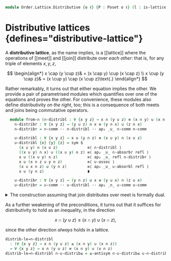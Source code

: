 <!--
```agda
open import Cat.Prelude

open import Data.Sum.Base

open import Order.Diagram.Join
open import Order.Diagram.Meet
open import Order.Lattice
open import Order.Base

import Order.Lattice.Reasoning as Lat
import Order.Reasoning as Pos
```
-->

```agda
module Order.Lattice.Distributive {o ℓ} {P : Poset o ℓ} (l : is-lattice P) where
```

<!--
```agda
open Pos P
open Lat l
```
-->

# Distributive lattices {defines="distributive-lattice"}

A **distributive lattice**, as the name implies, is a [[lattice]] where
the operations of [[meet]] and [[join]] distribute over _each other_:
that is, for any triple of elements $x, y, z$,

$$
\begin{align*}
x \cap (y \cup z)& = (x \cap y) \cup (x \cap z) \\
x \cup (y \cap z)& = (x \cup y) \cap (x \cup z)\text{.}
\end{align*}
$$

Rather remarkably, it turns out that either equation implies the other.
We provide a pair of parametrised modules which quantifies over one of
the equations and proves the other. For convenience, these modules also
define distributivity _on the right_, too; this is a consequence of both
meets and joins being commutative operators.

<!--
```agda
module Distributive where
```
-->

```agda
  module from-∩ (∩-distribl : ∀ {x y z} → x ∩ (y ∪ z) ≡ (x ∩ y) ∪ (x ∩ z)) where abstract
    ∩-distribr : ∀ {x y z} → (y ∪ z) ∩ x ≡ (y ∩ x) ∪ (z ∩ x)
    ∩-distribr = ∩-comm ·· ∩-distribl ·· ap₂ _∪_ ∩-comm ∩-comm

    ∪-distribl : ∀ {x y z} → x ∪ (y ∩ z) ≡ (x ∪ y) ∩ (x ∪ z)
    ∪-distribl {x} {y} {z} = sym $
      (x ∪ y) ∩ (x ∪ z)             ≡⟨ ∩-distribl ⟩
      ((x ∪ y) ∩ x) ∪ ((x ∪ y) ∩ z) ≡⟨ ap₂ _∪_ ∩-absorbr refl ⟩
      x ∪ ((x ∪ y) ∩ z)             ≡⟨ ap₂ _∪_ refl ∩-distribr ⟩
      x ∪ (x ∩ z ∪ y ∩ z)           ≡⟨ ∪-assoc ⟩
      (x ∪ x ∩ z) ∪ (y ∩ z)         ≡⟨ ap₂ _∪_ ∪-absorbl refl ⟩
      x ∪ (y ∩ z)                   ∎

    ∪-distribr : ∀ {x y z} → (y ∩ z) ∪ x ≡ (y ∪ x) ∩ (z ∪ x)
    ∪-distribr = ∪-comm ·· ∪-distribl ·· ap₂ _∩_ ∪-comm ∪-comm
```

<details>
<summary>The construction assuming that join distributes over meet is
formally dual.</summary>

```agda
  module from-∪ (∪-distribl : ∀ {x y z} → x ∪ (y ∩ z) ≡ (x ∪ y) ∩ (x ∪ z)) where abstract
    ∪-distribr : ∀ {x y z} → (y ∩ z) ∪ x ≡ (y ∪ x) ∩ (z ∪ x)
    ∪-distribr = ∪-comm ·· ∪-distribl ·· ap₂ _∩_ ∪-comm ∪-comm

    ∩-distribl : ∀ {x y z} → x ∩ (y ∪ z) ≡ (x ∩ y) ∪ (x ∩ z)
    ∩-distribl {x} {y} {z} = sym $
      (x ∩ y) ∪ (x ∩ z)             ≡⟨ ∪-distribl ⟩
      ((x ∩ y) ∪ x) ∩ ((x ∩ y) ∪ z) ≡⟨ ap₂ _∩_ ∪-absorbr refl ⟩
      x ∩ ((x ∩ y) ∪ z)             ≡⟨ ap₂ _∩_ refl ∪-distribr ⟩
      x ∩ (x ∪ z) ∩ (y ∪ z)         ≡⟨ ∩-assoc ⟩
      (x ∩ (x ∪ z)) ∩ (y ∪ z)       ≡⟨ ap₂ _∩_ ∩-absorbl refl ⟩
      x ∩ (y ∪ z)                   ∎

    ∩-distribr : ∀ {x y z} → (y ∪ z) ∩ x ≡ (y ∩ x) ∪ (z ∩ x)
    ∩-distribr = ∩-comm ·· ∩-distribl ·· ap₂ _∪_ ∩-comm ∩-comm
```

</details>

As a further weakening of the preconditions, it turns out that it
suffices for distributivity to hold as an *in*equality, in the direction

$$
x \cap (y \cup z) \le (x \cap y) \cup (x \cap z)\text{,}
$$

since the other direction _always_ holds in a lattice.

```agda
distrib-le→∩-distribl
  : (∀ {x y z} → x ∩ (y ∪ z) ≤ (x ∩ y) ∪ (x ∩ z))
  → ∀ {x y z} → x ∩ (y ∪ z) ≡ (x ∩ y) ∪ (x ∩ z)
distrib-le→∩-distribl ∩-∪-distrib≤ = ≤-antisym ∩-∪-distrib≤ ∪-∩-distribl-≤
```
